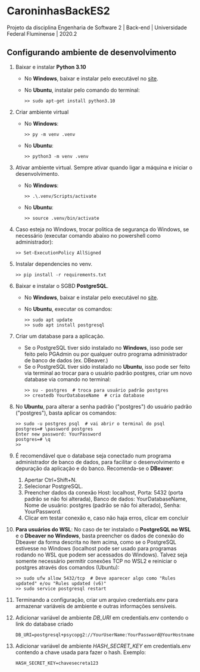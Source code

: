 # CaroninhasBackES2

Projeto da disciplina Engenharia de Software 2 | Back-end | Universidade Federal Fluminense | 2020.2

## Configurando ambiente de desenvolvimento

1. Baixar e instalar **Python 3.10**
	- No **Windows**, baixar e instalar pelo executável no [site](https://www.python.org/downloads/).
		
	- No **Ubuntu**, instalar pelo comando do terminal:
		```shell
		>> sudo apt-get install python3.10
		```

2. Criar ambiente virtual
	- No **Windows**:
		```shell
		>> py -m venv .venv
		```
		
	- No **Ubuntu**:
		```shell
		>> python3 -m venv .venv
		```

3. Ativar ambiente virtual. Sempre ativar quando ligar a máquina e iniciar o desenvolvimento.

	- No **Windows**:
		```shell
		>> .\.venv/Scripts/activate
		```

	- No **Ubuntu**:
		```shell
		>> source .venv/bin/activate
		```

4. Caso esteja no Windows, trocar politica de segurança do Windows, se necessário (executar comando abaixo no powershell como administrador):
	```shell
	>> Set-ExecutionPolicy AllSigned
	```

5. Instalar dependencies no venv.
	```shell
	>> pip install -r requirements.txt
	```

6. Baixar e instalar o SGBD **PostgreSQL**.
	- No **Windows**, baixar e instalar pelo executável no [site](https://www.postgresql.org/download/windows/).

	- No **Ubuntu**, executar os comandos:
		```shell
		>> sudo apt update
		>> sudo apt install postgresql
		```

7. Criar um database para a aplicação.
	- Se o PostgreSQL tiver sido instalado no **Windows**, isso pode ser feito pelo PGAdmin ou por qualquer outro programa administrador de banco de dados (ex. DBeaver.)
	- Se o PostgreSQL tiver sido instalado no **Ubuntu**, isso pode ser feito via terminal ao trocar para o usuário padrão postgres, criar um novo database via comando no terminal:
		```shell
		>> su - postgres  # troca para usuário padrão postgres
		>> createdb YourDatabaseName  # cria database
		```

8. No **Ubuntu**, para alterar a senha padrão ("postgres") do usuário padrão ("postgres"), basta aplicar os comandos:
	```
	>> sudo -u postgres psql  # vai abrir o terminal do psql
	postgres=# \password postgres
	Enter new password: YourPassword
	postgres=# \q
	>>
	```

9. É recomendável que o database seja conectado num programa administrador de banco de dados, para facilitar o desenvolvimento e depuração da aplicação e do banco. Recomenda-se o **DBeaver**:
	1. Apertar Ctrl+Shift+N.
	2. Selecionar PostgreSQL.
	3. Preencher dados da conexão Host: localhost, Porta: 5432 (porta padrão se não foi alterada), Banco de dados: YourDatabaseName, Nome de usuário: postgres (padrão se não foi alterado), Senha: YourPassword.
	4. Clicar em testar conexão e, caso não haja erros, clicar em concluir

10. **Para usuários do WSL**: No caso de ter instalado o **PostgreSQL no WSL** e o **Dbeaver no Windows**, basta preencher os dados de conexão do Dbeaver da forma descrita no item acima, como se o PostgreSQL estivesse no Windows (localhost pode ser usado para programas rodando no WSL que podem ser acessados do Windows). Talvez seja somente necessário permitir conexões TCP no WSL2 e reiniciar o postgres através dos comandos (Ubuntu):
	```shell
	>> sudo ufw allow 5432/tcp  # Deve aparecer algo como "Rules updated" e/ou "Rules updated (v6)"
	>> sudo service postgresql restart
	```

11. Terminando a configuração, criar um arquivo credentials.env para armazenar variáveis de ambiente e outras informações sensíveis. 

12. Adicionar variável de ambiente *DB_URI* em credentials.env contendo o link do database criado
	```
	DB_URI=postgresql+psycopg2://YourUserName:YourPassword@YourHostname:5432/YourDatabaseName
	```

8. Adicionar variável de ambiente *HASH_SECRET_KEY* em credentials.env contendo a chave usada para fazer o hash. Exemplo:
	```
	HASH_SECRET_KEY=chavesecreta123
	```